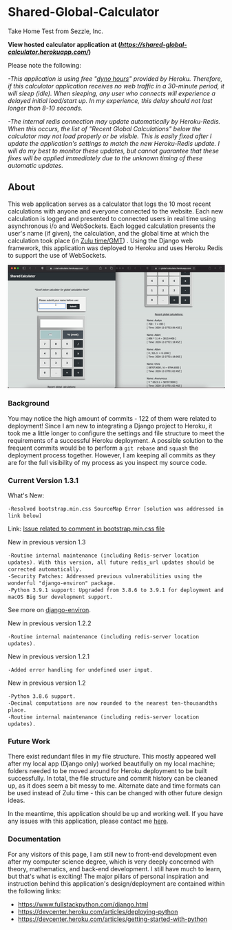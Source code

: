 # Shared-Global-Calculator
Take Home Test from Sezzle, Inc.

**View hosted calculator application at (_https://shared-global-calculator.herokuapp.com/_)**

Please note the following:

*-This application is using free "[dyno hours](https://devcenter.heroku.com/articles/free-dyno-hours)" provided by Heroku. Therefore, if this calculator application receives no web traffic in a 30-minute period, it will sleep (idle). When sleeping, any user who connects will experience a delayed initial load/start up. In my experience, this delay should not last longer than 8-10 seconds.*

*-The internal redis connection may update automatically by Heroku-Redis. When this occurs, the list of "Recent Global Calculations" below the calculator may not load properly or be visible. This is easily fixed after I update the application's settings to match the new Heroku-Redis update. I will do my best to monitor these updates, but cannot guarantee that these fixes will be applied immediately due to the unknown timing of these automatic updates.*


## About

This web application serves as a calculator that logs the 10 most recent calculations with anyone and everyone connected to the website. Each new calculation is logged and presented to connected users in real time using asynchronous i/o and WebSockets. Each logged calculation presents the user's name (if given), the calculation, and the global time at which the calculation took place (in [Zulu time/GMT](https://zulutime.net)) . Using the Django web framework, this application was deployed to Heroku and uses Heroku Redis to support the use of WebSockets.


![Error Loading Gif](https://github.com/pieper-chris/shared-calculator/blob/master/gifs/calc.gif)

### Background

You may notice the high amount of commits - 122 of them were related to deployment! Since I am new to integrating a Django project to Heroku, it took me a little longer to configure the settings and file structure to meet the requirements of a successful Heroku deployment. A possible solution to the frequent commits would be to perform a ```git rebase``` and ```squash``` the deployment process together. However, I am keeping all commits as they are for the full visibility of my process as you inspect my source code.

### Current Version 1.3.1
What's New:
```
-Resolved bootstrap.min.css SourceMap Error [solution was addressed in link below]
```
Link: [Issue related to comment in bootstrap.min.css file](https://github.com/pkp/healthSciences/issues/117)

New in previous version 1.3
```
-Routine internal maintenance (including Redis-server location updates). With this version, all future redis_url updates should be corrected automatically.
-Security Patches: Addressed previous vulnerabilities using the wonderful "django-environ" package.
-Python 3.9.1 support: Upgraded from 3.8.6 to 3.9.1 for deployment and macOS Big Sur development support.
```
See more on [django-environ](https://django-environ.readthedocs.io/en/latest/).

New in previous version 1.2.2
```
-Routine internal maintenance (including redis-server location updates).
```
New in previous version 1.2.1
```
-Added error handling for undefined user input.
```
New in previous version 1.2
```
-Python 3.8.6 support.
-Decimal computations are now rounded to the nearest ten-thousandths place.
-Routine internal maintenance (including redis-server location updates).
```

### Future Work
There exist redundant files in my file structure. This mostly appeared well after my local app (Django only) worked beautifully on my local machine; folders needed to be moved around for Heroku deployment to be built successfully. In total, the file structure and commit history can be cleaned up, as it does seem a bit messy to me. Alternate date and time formats can be used instead of Zulu time - this can be changed with other future design ideas.

In the meantime, this application should be up and working well. If you have any issues with this application, please contact me [here](https://clpieper.com/contact.html).


### Documentation
For any visitors of this page, I am still new to front-end development even after my computer science degree, which is very deeply concerned with theory, mathematics, and back-end development. I still have much to learn, but that's what is exciting! The major pillars of personal inspiration and instruction behind this application's design/deployment are contained within the following links:

- https://www.fullstackpython.com/django.html
- https://devcenter.heroku.com/articles/deploying-python
- https://devcenter.heroku.com/articles/getting-started-with-python
